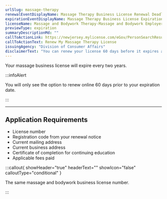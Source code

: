 ```yaml
---
urlSlug: massage-therapy
renewalEventDisplayName: Massage Therapy Business License Renewal Deadline
expirationEventDisplayName: Massage Therapy Business License Expiration
licenseName: Massage and Bodywork Therapy-Massage and Bodywork Employer
previewType: expiration
summaryDescriptionMd: ""
callToActionLink: https://newjersey.mylicense.com/eGov/PersonSearchResults.aspx
callToActionText: Renew My Massage Therapy License
issuingAgency: "Division of Consumer Affairs"
disclaimerText: "You can renew your license 60 days before it expires and up to 30 days after expiration. If you fail to renew your license at this point, your license will be suspended and you won't be able to provide your licensed services."
---
```


Your massage business license will expire every two years.

:::infoAlert

You will only see the option to renew online 60 days prior to your expiration date.

:::

---

## Application Requirements

- License number
- Registration code from your renewal notice
- Current mailing address
- Current business address
- Certificate of completion for continuing education
- Applicable fees paid

:::callout{ showHeader="true" headerText="" showIcon="false" calloutType="conditional" }

The same massage and bodywork business license number.

:::
